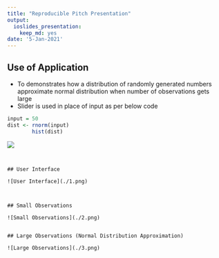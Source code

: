 ```yaml
---
title: "Reproducible Pitch Presentation"
output: 
  ioslides_presentation: 
    keep_md: yes
date: '5-Jan-2021'
---
```





## Use of Application
* To demonstrates how a distribution of randomly generated numbers approximate normal distribution when number of observations gets large
* Slider is used in place of input as per below code

```r
input = 50
dist <- rnorm(input)
        hist(dist)
```

<img src="index_files/figure-html/unnamed-chunk-1-1.png" style="display: block; margin: auto;" />

```


## User Interface

![User Interface](./1.png)



## Small Observations

![Small Observations](./2.png)


## Large Observations (Normal Distribution Approximation)

![Large Observations](./3.png)
